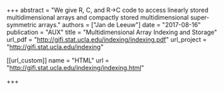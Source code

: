 +++
abstract = "We give R, C, and R->C code to access linearly stored multidimensional arrays and compactly stored multidimensional super-symmetric arrays."
authors = ["Jan de Leeuw"]
date = "2017-08-16"
publication = "AUX"
title = "Multidimensional Array Indexing and Storage"
url_pdf = "http://gifi.stat.ucla.edu/indexing/indexing.pdf"
url_project = "http://gifi.stat.ucla.edu/indexing"


[[url_custom]]
name = "HTML"
url = "http://gifi.stat.ucla.edu/indexing/indexing.html"

+++

